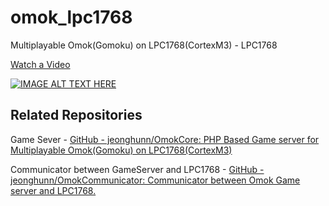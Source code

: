 # omok_lpc1768
Multiplayable Omok(Gomoku) on LPC1768(CortexM3) - LPC1768

[Watch a Video](https://youtu.be/d3b6H8DM4Y0)

[![IMAGE ALT TEXT HERE](https://i.ytimg.com/vi/d3b6H8DM4Y0/hqdefault.jpg)](https://www.youtube.com/watch?v=d3b6H8DM4Y0)


## Related Repositories
Game Sever - [GitHub - jeonghunn/OmokCore: PHP Based Game server for Multiplayable Omok(Gomoku) on LPC1768(CortexM3)](https://github.com/jeonghunn/OmokCore)

Communicator between GameServer and LPC1768 - [GitHub - jeonghunn/OmokCommunicator: Communicator between Omok Game server and LPC1768.](https://github.com/jeonghunn/OmokCommunicator)

